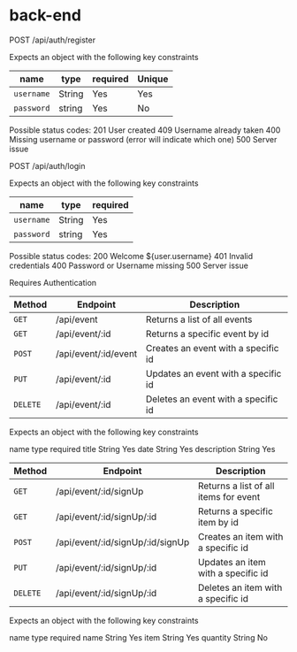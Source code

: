 # back-end

POST /api/auth/register

Expects an object with the following key constraints


| name        | type   | required | Unique |
| ------------| ------ | -------- | ------ | 
| `username`  | String | Yes      | Yes    | 
| `password`  | string | Yes      | No     |

Possible status codes:
201 User created
409 Username already taken
400 Missing username or password (error will indicate which one)
500 Server issue

POST /api/auth/login

Expects an object with the following key constraints


| name        | type   | required | 
| ------------| ------ | -------- | 
| `username`  | String | Yes      | 
| `password`  | string | Yes      | 

Possible status codes:
200 Welcome ${user.username}
401 Invalid credentials
400 Password or Username missing
500 Server issue

Requires Authentication

|Method	    |Endpoint	         |   Description                        |
|-----------|--------------------|--------------------------------------|
|`GET`	    |/api/event	         |  Returns a list of all events        |   
|`GET`	    |/api/event/:id	     |  Returns a specific event by id      |
|`POST`	    |/api/event/:id/event|	Creates an event with a specific id |
|`PUT`	    |/api/event/:id	     |  Updates an event with a specific id |
|`DELETE`	|/api/event/:id	     |  Deletes an event with a specific id |

Expects an object with the following key constraints

name	        type	    required
title	        String	    Yes
date	        String	    Yes
description	    String	    Yes



|Method	   |Endpoint	                      |   Description                         |
|----------|----------------------------------|---------------------------------------|
|`GET`       |/api/event/:id/signUp             |  Returns a list of all items for event|
|`GET `      |/api/event/:id/signUp/:id         |  Returns a specific item by id        |
|`POST`      |/api/event/:id/signUp/:id/signUp  |  Creates an item with a specific id   |  
|`PUT `      |/api/event/:id/signUp/:id         |  Updates an item with a specific id   |
|`DELETE`    |/api/event/:id/signUp/:id         |  Deletes an item with a specific id   |

Expects an object with the following key constraints

name	        type	    required
name	        String	    Yes
item	        String	    Yes
quantity	    String	    No